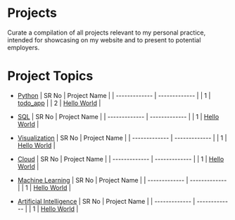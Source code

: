 # Projects

Curate a compilation of all projects relevant to my personal practice, intended for showcasing on my website and to present to potential employers.

# Project Topics

- [Python](Python)
  | SR No | Project Name |
  | ------------- | ------------- |
  | 1 | [todo_app](https://github.com/tusharbasak97/Projects/tree/main/Python/todo) |
  | 2 | [Hello World]() |

- [SQL](SQL)
  | SR No | Project Name |
  | ------------- | ------------- |
  | 1 | [Hello World]() |

- [Visualization](Visualization)
  | SR No | Project Name |
  | ------------- | ------------- |
  | 1 | [Hello World]() |

- [Cloud](Cloud)
  | SR No | Project Name |
  | ------------- | ------------- |
  | 1 | [Hello World]() |

- [Machine Learning](Machine%20Learning)
  | SR No | Project Name |
  | ------------- | ------------- |
  | 1 | [Hello World]() |

- [Artificial Intelligence](Artificial%20Intelligence)
  | SR No | Project Name |
  | ------------- | ------------- |
  | 1 | [Hello World]() |

<!-- ###

<div align="center">
<h3> Show some ❤️ by starring some of the repositories! </h3>
</div> -->
